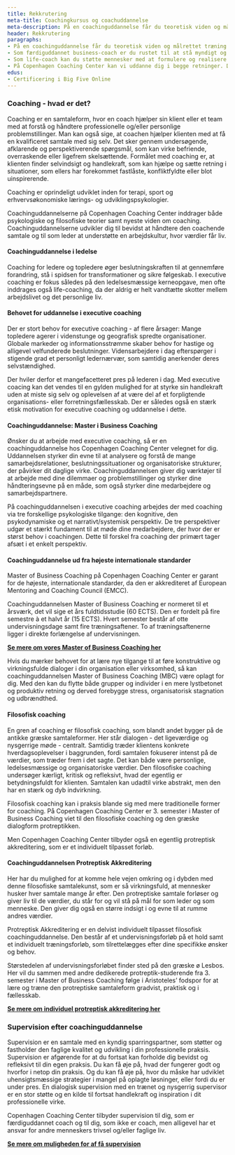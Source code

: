 ```yaml
---
title: Rekkrutering
meta-title: Coachingkursus og coachuddannelse
meta-description: På en coachinguddannelse får du teoretisk viden og målrettet træning i at coache. Du lærer at facilitere en udviklende samtale med en klient eller et team. I løbet af en coachinguddannelse vil du desuden selv være hovedpersonen i en lang række coachende samtaler. Derfor vil uddannelsen også forandre dig personligt og professionelt.
header: Rekkrutering
paragraphs:
- På en coachinguddannelse får du teoretisk viden og målrettet træning i at coache. Du lærer at facilitere en udviklende samtale med en klient eller et team. I løbet af en coachinguddannelse vil du desuden selv være hovedpersonen i en lang række coachende samtaler. Derfor vil uddannelsen også forandre dig personligt og professionelt.
- Som færdiguddannet business-coach er du rustet til at stå myndigt og støttende i mange former for professionelle samtaler. Det kan være procesmøder, medarbejderudvikling, konflikt- og krisehåndtering eller topledercoaching.
- Som life-coach kan du støtte mennesker med at formulere og realisere personlige og private mål.
- På Copenhagen Coaching Center kan vi uddanne dig i begge retninger. Du er derfor kommet til det helt rigtige sted, hvis du leder efter en coachinguddannelse.
edus:
- Certificering i Big Five Online
---
```


### Coaching - hvad er det?

Coaching er en samtaleform, hvor en coach hjælper sin klient eller et team med at forstå og håndtere professionelle og/eller personlige problemstillinger. Man kan også sige, at coachen hjælper klienten med at få en kvalificeret samtale med sig selv. Det sker gennem undersøgende, afklarende og perspektiverende spørgsmål, som kan virke befriende, overraskende eller ligefrem skelsættende. Formålet med coaching er, at klienten finder selvindsigt og handlekraft, som kan hjælpe og sætte retning i situationer, som ellers har forekommet fastlåste, konfliktfyldte eller blot uinspirerende.

Coaching er oprindeligt udviklet inden for terapi, sport og erhvervsøkonomiske lærings- og udviklingspsykologier.  

Coachinguddannelserne på Copenhagen Coaching Center inddrager både psykologiske og filosofiske teorier samt nyeste viden om coaching. Coachinguddannelserne udvikler dig til bevidst at håndtere den coachende samtale og til som leder at understøtte en arbejdskultur, hvor værdier får liv.

#### Coachinguddannelse i ledelse

Coaching for ledere og topledere øger beslutningskraften til at gennemføre forandring, stå i spidsen for transformationer og sikre følgeskab. I executive coaching er fokus således på den ledelsesmæssige kerneopgave, men ofte inddrages også life-coaching, da der aldrig er helt vandtætte skotter mellem arbejdslivet og det personlige liv.

#### Behovet for uddannelse i executive coaching

Der er stort behov for executive coaching - af flere årsager: Mange topledere agerer i videnstunge og geografisk spredte organisationer. Globale markeder og informationsstrømme skaber behov for hastige og alligevel velfunderede beslutninger. Vidensarbejdere i dag efterspørger i stigende grad et personligt ledernærvær, som samtidig anerkender deres selvstændighed.  

Der hviler derfor et mangefacetteret pres på lederen i dag. Med executive coacing kan det vendes til en gylden mulighed for at styrke sin handlekraft uden at miste sig selv og oplevelsen af at være del af et forpligtende organisations- eller forretningsfællesskab. Der er således også en stærk etisk motivation for executive coaching og uddannelse i dette.  

#### Coachinguddannelse: Master i Business Coaching

Ønsker du at arbejde med executive coaching, så er en coachinguddannelse hos Copenhagen Coaching Center velegnet for dig. Uddannelsen styrker din evne til at analysere og forstå de mange samarbejdsrelationer, beslutningssituationer og organisatoriske strukturer, der påvirker dit daglige virke. Coachinguddannelsen giver dig værktøjer til at arbejde med dine dilemmaer og problemstillinger og styrker dine håndteringsevne på en måde, som også styrker dine medarbejdere og samarbejdspartnere.

På coachinguddannelsen i executive coaching arbejdes der med coaching via tre forskellige psykologiske tilgange: den kognitive, den psykodynamiske og et narrativt/systemisk perspektiv. De tre perspektiver udgør et stærkt fundament til at møde dine medarbejdere, der hvor der er størst behov i coachingen. Dette til forskel fra coaching der primært tager afsæt i et enkelt perspektiv.

#### Coachinguddannelse ud fra højeste internationale standarder

Master of Business Coaching på Copenhagen Coaching Center er garant for de højeste, internationale standarder, da den er akkrediteret af European Mentoring and Coaching Council (EMCC).

Coachinguddannelsen Master of Business Coaching er normeret til et årsværk, det vil sige et års fuldtidsstudie (60 ECTS). Den er fordelt på fire semestre à et halvt år (15 ECTS). Hvert semester består af otte undervisningsdage samt fire træningsaftener. To af træningsaftenerne ligger i direkte forlængelse af undervisningen.

<ins>**[Se mere om vores Master of Business Coaching her](/academy/master-of-business-coaching/)**</ins>

Hvis du mærker behovet for at lære nye tilgange til at føre konstruktive og virkningsfulde dialoger i din organisation eller virksomhed, så kan coachinguddannelsen Master of Business Coaching (MBC) være oplagt for dig. Med den kan du flytte både grupper og individer i en mere lystbetonet og produktiv retning og derved forebygge stress, organisatorisk stagnation og udbrændthed.

#### Filosofisk coaching

En gren af coaching er filosofisk coaching, som blandt andet bygger på de antikke græske samtaleformer. Her står dialogen - det ligeværdige og nysgerrige møde - centralt. Samtidig træder klientens konkrete hverdagsoplevelser i baggrunden, fordi samtalen fokuserer intenst på de værdier, som træder frem i det sagte. Det kan både være personlige, ledelsesmæssige og organisatoriske værdier. Den filosofiske coaching undersøger kærligt, kritisk og refleksivt, hvad der egentlig er betydningsfuldt for klienten. Samtalen kan udadtil virke abstrakt, men den har en stærk og dyb indvirkning.  

Filosofisk coaching kan i praksis blande sig med mere traditionelle former for coaching. På Copenhagen Coaching Center er 3. semester i Master of Business Coaching viet til den filosofiske coaching og den græske dialogform protreptikken.

Men Copenhagen Coaching Center tilbyder også en egentlig protreptisk akkreditering, som er et individuelt tilpasset forløb.  

#### Coachinguddannelsen Protreptisk Akkreditering

Her har du mulighed for at komme hele vejen omkring og i dybden med denne filosofiske samtalekunst, som er så virkningsfuld, at mennesker husker hver samtale mange år efter. Den protreptiske samtale forløser og giver liv til de værdier, du står for og vil stå på mål for som leder og som menneske. Den giver dig også en større indsigt i og evne til at rumme andres værdier.

Protreptisk Akkreditering er en delvist individuelt tilpasset filosofisk coachinguddannelse. Den består af et undervisningsforløb på et hold samt et individuelt træningsforløb, som tilrettelægges efter dine specifikke ønsker og behov.

Størstedelen af undervisningsforløbet finder sted på den græske ø Lesbos. Her vil du sammen med andre dedikerede protreptik-studerende fra 3. semester i Master of Business Coaching følge i Aristoteles’ fodspor for at lære og træne den protreptiske samtaleform gradvist, praktisk og i fællesskab.

<ins>**[Se mere om individuel protreptisk akkreditering her](/academy/individuel-protreptisk-akkreditering/)**</ins>

### Supervision efter coachinguddannelse

Supervision er en samtale med en kyndig sparringspartner, som støtter og fastholder den faglige kvalitet og udvikling i din professionelle praksis. Supervision er afgørende for at du fortsat kan forholde dig bevidst og refleksivt til din egen praksis. Du kan få øje på, hvad der fungerer godt og hvorfor i netop din praksis. Og du kan få øje på, hvor du måske har udviklet uhensigtsmæssige strategier i mangel på oplagte løsninger, eller fordi du er under pres. En dialogisk supervision med en trænet og nysgerrig supervisor er en stor støtte og en kilde til fortsat handlekraft og inspiration i dit professionelle virke. 

Copenhagen Coaching Center tilbyder supervision til dig, som er færdiguddannet coach og til dig, som ikke er coach, men alligevel har et ansvar for andre menneskers trivsel og/eller faglige liv.

<ins>**[Se mere om muligheden for af få supervision](/coaching-service/#Supervisionogsparring)**</ins>